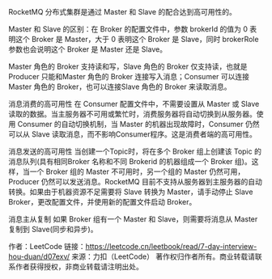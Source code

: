 RocketMQ 分布式集群是通过 Master 和 Slave 的配合达到高可用性的。

Master 和 Slave 的区别：在 Broker 的配置文件中，参数 brokerId 的值为 0 表明这个 Broker 是 Master，大于 0 表明这个 Broker 是 Slave，同时 brokerRole 参数也会说明这个 Broker 是 Master 还是 Slave。

Master 角色的 Broker 支持读和写，Slave 角色的 Broker 仅支持读，也就是 Producer 只能和Master 角色的 Broker 连接写入消息；Consumer 可以连接 Master 角色的 Broker，也可以连接Slave 角色的 Broker 来读取消息。

消息消费的高可用性
在 Consumer 配置文件中，不需要设置从 Master 或 Slave 读取的数据。当主服务器不可用或繁忙时，消费服务器将自动切换到从服务器。使用 Consumer 的自动切换机制，当 Master 的机器出现故障时，Consumer 仍然可以从 Slave 读取消息，而不影响Consumer程序。这是消费者端的高可用性。

消息发送的高可用性
当创建一个Topic时，将在多个 Broker 组上创建该 Topic 的消息队列(具有相同Broker 名称和不同 Brokerid 的机器组成一个 Broker 组)。这样，当一个 Broker 组的 Master 不可用时，另一个组的 Master 仍然可用，Producer 仍然可以发送消息。RocketMQ 目前不支持从服务器到主服务器的自动转换。如果由于机器资源不足需要将 Slave 转换为 Master，请手动停止 Slave Broker，更改配置文件，并使用新的配置文件启动 Broker。

消息主从复制
如果 Broker 组有一个 Master 和 Slave，则需要将消息从 Master 复制到 Slave(同步和异步)。

作者：LeetCode
链接：https://leetcode.cn/leetbook/read/7-day-interview-hou-duan/d07exv/
来源：力扣（LeetCode）
著作权归作者所有。商业转载请联系作者获得授权，非商业转载请注明出处。